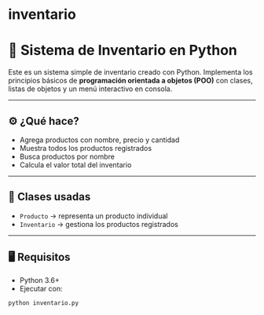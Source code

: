 # inventario

# 🛒 Sistema de Inventario en Python

Este es un sistema simple de inventario creado con Python. Implementa los principios básicos de **programación orientada a objetos (POO)** con clases, listas de objetos y un menú interactivo en consola.

---

## ⚙️ ¿Qué hace?

- Agrega productos con nombre, precio y cantidad
- Muestra todos los productos registrados
- Busca productos por nombre
- Calcula el valor total del inventario

---

## 🧱 Clases usadas

- `Producto` → representa un producto individual
- `Inventario` → gestiona los productos registrados

---

## 🖥️ Requisitos

- Python 3.6+
- Ejecutar con:
```bash
python inventario.py
